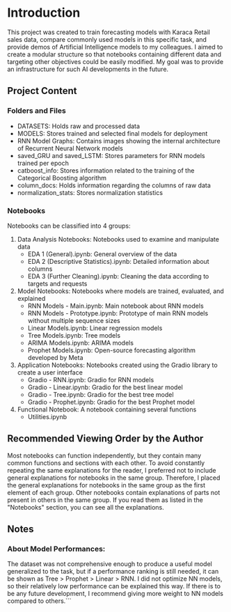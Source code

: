 # Introduction
This project was created to train forecasting models with Karaca Retail sales data, compare commonly used models in this specific task, and provide demos of Artificial Intelligence models to my colleagues. I aimed to create a modular structure so that notebooks containing different data and targeting other objectives could be easily modified. My goal was to provide an infrastructure for such AI developments in the future.

## Project Content
### Folders and Files
* DATASETS: Holds raw and processed data
* MODELS: Stores trained and selected final models for deployment
* RNN Model Graphs: Contains images showing the internal architecture of Recurrent Neural Network models
* saved_GRU and saved_LSTM: Stores parameters for RNN models trained per epoch
* catboost_info: Stores information related to the training of the Categorical Boosting algorithm
* column_docs: Holds information regarding the columns of raw data
* normalization_stats: Stores normalization statistics

### Notebooks
Notebooks can be classified into 4 groups:
1) Data Analysis Notebooks: Notebooks used to examine and manipulate data
   * EDA 1 (General).ipynb: General overview of the data
   * EDA 2 (Descriptive Statistics).ipynb: Detailed information about columns
   * EDA 3 (Further Cleaning).ipynb: Cleaning the data according to targets and requests
2) Model Notebooks: Notebooks where models are trained, evaluated, and explained
   * RNN Models - Main.ipynb: Main notebook about RNN models
   * RNN Models - Prototype.ipynb: Prototype of main RNN models without multiple sequence sizes
   * Linear Models.ipynb: Linear regression models
   * Tree Models.ipynb: Tree models
   * ARIMA Models.ipynb: ARIMA models
   * Prophet Models.ipynb: Open-source forecasting algorithm developed by Meta
3) Application Notebooks: Notebooks created using the Gradio library to create a user interface
   * Gradio - RNN.ipynb: Gradio for RNN models
   * Gradio - Linear.ipynb: Gradio for the best linear model
   * Gradio - Tree.ipynb: Gradio for the best tree model
   * Gradio - Prophet.ipynb: Gradio for the best Prophet model
4) Functional Notebook: A notebook containing several functions
   * Utilities.ipynb
  
## Recommended Viewing Order by the Author
Most notebooks can function independently, but they contain many common functions and sections with each other. To avoid constantly repeating the same explanations for the reader, I preferred not to include general explanations for notebooks in the same group. Therefore, I placed the general explanations for notebooks in the same group as the first element of each group. Other notebooks contain explanations of parts not present in others in the same group. If you read them as listed in the "Notebooks" section, you can see all the explanations.

## Notes
### About Model Performances:
The dataset was not comprehensive enough to produce a useful model generalized to the task, but if a performance ranking is still needed, it can be shown as Tree > Prophet > Linear > RNN. I did not optimize NN models, so their relatively low performance can be explained this way. If there is to be any future development, I recommend giving more weight to NN models compared to others.```
